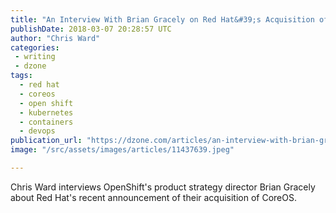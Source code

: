 ```yaml
---
title: "An Interview With Brian Gracely on Red Hat&#39;s Acquisition of CoreOS..."
publishDate: 2018-03-07 20:28:57 UTC
author: "Chris Ward"
categories:
 - writing
 - dzone
tags:
  - red hat
  - coreos
  - open shift
  - kubernetes
  - containers
  - devops
publication_url: "https://dzone.com/articles/an-interview-with-brian-gracely-on-red-hats-acqu"
image: "/src/assets/images/articles/11437639.jpeg"

---
```

Chris Ward interviews OpenShift's product strategy director Brian Gracely about Red Hat's recent announcement of their acquisition of CoreOS.

